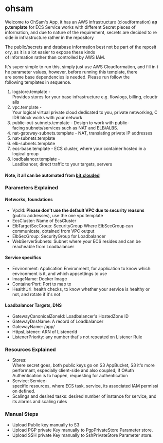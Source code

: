# ohsam

Welcome to OhSam's App, it has an AWS infrastructure (cloudformation) **app.template** for ECS Service works with different Secret pieces of information, and due to nature of the requirement, secrets are decided to reside in infrastructure rather in the repository

The public/secrets and database information best not be part of the repository, as it is a lot easier to expose these kinds of information rather than controlled by AWS IAM.

It's super simple to run this, simply just use AWS Cloudformation, and fill in the parameter values, however, before running this template, there are some base dependencies is needed. Please run follow the following templates in sequence.

1. logstore.template - Provides stores for your base infrastructure e.g. flowlogs, billing, cloudtrails
2. vpc.template - Your logical virtual private cloud dedicated to you, private networking, CIDR block works with your network 
3. public-out-subnets.template - Design to work with public-facing subnets/services such as NAT and ELB/ALBS.
4. nat-gateway-subnets.template - NAT, translating private IP addresses
5. nat-subnets.template
6. elb-subnets.template
7. ecs-base.template - ECS cluster, where your container hosted in a logical group
8. loadbalancer.template - Loadlbancer, direct traffic to your targets, servers

#### Note, it all can be automated from [bit.clouded](https://app.bitclouded.io/)

### Parameters Explained

#### Networks, foundations

* VpcId: **Please don't use the default VPC due to security reasons** (public addresses), use the one vpc.template
* EcsCluster: Name of EcsCluster
* ElbTargetSecGroup: SecurityGroup Where ElbSecGroup can communicate, obtained from VPC output
* ElbSecGroup: SecurityGroup for Loadbalancer
* WebServerSubnets: Subnet where your ECS resides and can be reacheable from Loadbalancer

#### Service specifics

* Environment: Application Environment, for application to know which environment is it, and which appsettings to use
* ImageName: Docker Image
* ContainerPort: Port to map to
* HealthUrl: health checks, to know whether your service is healthy or not, and rotate if it's not

#### Loadbalancer Targets, DNS

* GatewayCanonicalZoneId: Loadbalancer's HostedZone ID
* GatewayDnsName: A record of Loadbalancer
* GatewayName: /app/<Name Of Loadbalancer>
* HttpsListener: ARN of ListenerId
* ListenerPriority: any number that's not repeated on Listener Rule

### Resources Explained

* Stores: Where secret goes, both public keys go on S3 AppBucket, S3 it's more performant, especially client-side and also coupled, if OAuth Authentication is to happen, requesting for authentication
* Service: Service-specific resources, where ECS task, service, its associated IAM permission defined.
* Scalings and desired tasks: desired number of instance for service, and its alarms and scaling rules

### Manual Steps

* Upload Public key manually to S3
* Upload PGP private Key manually to PgpPrivateStore Parameter store.
* Upload SSH private Key manually to SshPrivateStore Parameter store.



